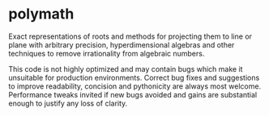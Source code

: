 # polymath
Exact representations of roots and methods for projecting them to line or plane with arbitrary precision, hyperdimensional algebras and other techniques to remove irrationality from algebraic numbers.

This code is not highly optimized and may contain bugs which make it unsuitable for production environments. Correct bug fixes and suggestions to improve readability, concision and pythonicity are always most welcome. Performance tweaks invited if new bugs avoided and gains are substantial enough to justify any loss of clarity.
